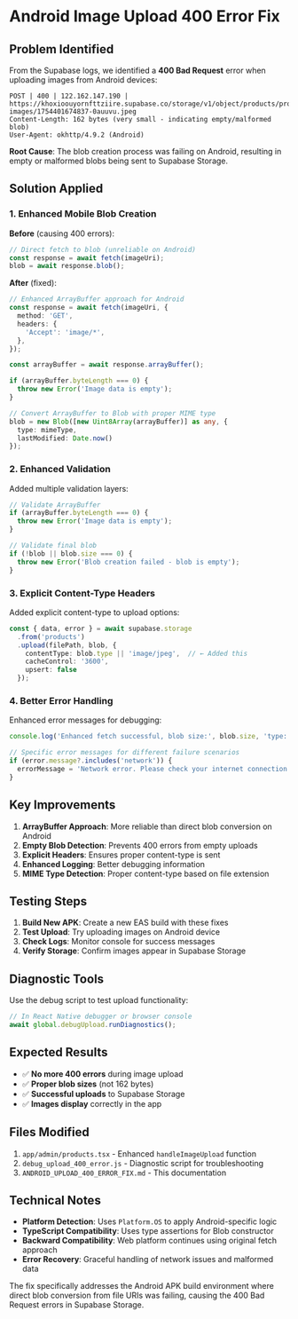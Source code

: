 # Android Image Upload 400 Error Fix

## Problem Identified

From the Supabase logs, we identified a **400 Bad Request** error when uploading images from Android devices:

```
POST | 400 | 122.162.147.190 | https://khoxioouyornfttziire.supabase.co/storage/v1/object/products/product-images/1754401674837-0auuvu.jpeg
Content-Length: 162 bytes (very small - indicating empty/malformed blob)
User-Agent: okhttp/4.9.2 (Android)
```

**Root Cause**: The blob creation process was failing on Android, resulting in empty or malformed blobs being sent to Supabase Storage.

## Solution Applied

### 1. Enhanced Mobile Blob Creation

**Before** (causing 400 errors):
```typescript
// Direct fetch to blob (unreliable on Android)
const response = await fetch(imageUri);
blob = await response.blob();
```

**After** (fixed):
```typescript
// Enhanced ArrayBuffer approach for Android
const response = await fetch(imageUri, {
  method: 'GET',
  headers: {
    'Accept': 'image/*',
  },
});

const arrayBuffer = await response.arrayBuffer();

if (arrayBuffer.byteLength === 0) {
  throw new Error('Image data is empty');
}

// Convert ArrayBuffer to Blob with proper MIME type
blob = new Blob([new Uint8Array(arrayBuffer)] as any, { 
  type: mimeType, 
  lastModified: Date.now() 
});
```

### 2. Enhanced Validation

Added multiple validation layers:

```typescript
// Validate ArrayBuffer
if (arrayBuffer.byteLength === 0) {
  throw new Error('Image data is empty');
}

// Validate final blob
if (!blob || blob.size === 0) {
  throw new Error('Blob creation failed - blob is empty');
}
```

### 3. Explicit Content-Type Headers

Added explicit content-type to upload options:

```typescript
const { data, error } = await supabase.storage
  .from('products')
  .upload(filePath, blob, {
    contentType: blob.type || 'image/jpeg',  // ← Added this
    cacheControl: '3600',
    upsert: false
  });
```

### 4. Better Error Handling

Enhanced error messages for debugging:

```typescript
console.log('Enhanced fetch successful, blob size:', blob.size, 'type:', blob.type);

// Specific error messages for different failure scenarios
if (error.message?.includes('network')) {
  errorMessage = 'Network error. Please check your internet connection.';
}
```

## Key Improvements

1. **ArrayBuffer Approach**: More reliable than direct blob conversion on Android
2. **Empty Blob Detection**: Prevents 400 errors from empty uploads
3. **Explicit Headers**: Ensures proper content-type is sent
4. **Enhanced Logging**: Better debugging information
5. **MIME Type Detection**: Proper content-type based on file extension

## Testing Steps

1. **Build New APK**: Create a new EAS build with these fixes
2. **Test Upload**: Try uploading images on Android device
3. **Check Logs**: Monitor console for success messages
4. **Verify Storage**: Confirm images appear in Supabase Storage

## Diagnostic Tools

Use the debug script to test upload functionality:

```javascript
// In React Native debugger or browser console
await global.debugUpload.runDiagnostics();
```

## Expected Results

- ✅ **No more 400 errors** during image upload
- ✅ **Proper blob sizes** (not 162 bytes)
- ✅ **Successful uploads** to Supabase Storage
- ✅ **Images display** correctly in the app

## Files Modified

1. `app/admin/products.tsx` - Enhanced `handleImageUpload` function
2. `debug_upload_400_error.js` - Diagnostic script for troubleshooting
3. `ANDROID_UPLOAD_400_ERROR_FIX.md` - This documentation

## Technical Notes

- **Platform Detection**: Uses `Platform.OS` to apply Android-specific logic
- **TypeScript Compatibility**: Uses type assertions for Blob constructor
- **Backward Compatibility**: Web platform continues using original fetch approach
- **Error Recovery**: Graceful handling of network issues and malformed data

The fix specifically addresses the Android APK build environment where direct blob conversion from file URIs was failing, causing the 400 Bad Request errors in Supabase Storage.
